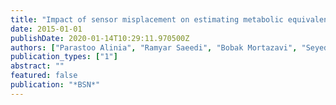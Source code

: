 ```yaml
---
title: "Impact of sensor misplacement on estimating metabolic equivalent of task with wearables"
date: 2015-01-01
publishDate: 2020-01-14T10:29:11.970500Z
authors: ["Parastoo Alinia", "Ramyar Saeedi", "Bobak Mortazavi", "Seyed Ali Rokni", "Hassan Ghasemzadeh"]
publication_types: ["1"]
abstract: ""
featured: false
publication: "*BSN*"
---
```


